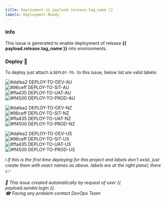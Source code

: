 ```yaml
---
title: Deployment-{{ payload.release.tag_name }}
labels: Deployment-Ready
---
```


### Info

This issue is generated to enable deployment of release **{{ payload.release.tag_name }}** into environments.

### Deploy 🚀 

To deploy just attach a `DEPLOY-TO-` to this issue, below list are valid labels: 

![#dafea2](https://via.placeholder.com/15/dafea2/000000?text=+) DEPLOY-TO-DEV-AU </br>
![#96ceff](https://via.placeholder.com/15/96ceff/000000?text=+) DEPLOY-TO-SIT-AU </br>
![#ffa435](https://via.placeholder.com/15/ffa435/000000?text=+) DEPLOY-TO-UAT-AU </br>
![#ff4500](https://via.placeholder.com/15/ff4500/000000?text=+) DEPLOY-TO-PROD-AU </br>

![#dafea2](https://via.placeholder.com/15/dafea2/000000?text=+) DEPLOY-TO-DEV-NZ </br>
![#96ceff](https://via.placeholder.com/15/96ceff/000000?text=+) DEPLOY-TO-SIT-NZ </br>
![#ffa435](https://via.placeholder.com/15/ffa435/000000?text=+) DEPLOY-TO-UAT-NZ </br>
![#ff4500](https://via.placeholder.com/15/ff4500/000000?text=+) DEPLOY-TO-PROD-NZ </br>

![#dafea2](https://via.placeholder.com/15/dafea2/000000?text=+) DEPLOY-TO-DEV-US </br>
![#96ceff](https://via.placeholder.com/15/96ceff/000000?text=+) DEPLOY-TO-SIT-US </br>
![#ffa435](https://via.placeholder.com/15/ffa435/000000?text=+) DEPLOY-TO-UAT-US </br>
![#ff4500](https://via.placeholder.com/15/ff4500/000000?text=+) DEPLOY-TO-PROD-US </br>

*ℹ If this is the first time deploying for this project and labels don't exist, just create them with exact names as above. labels are at the right panel, there 👉*

*🤖 This issue created automatically by request of user {{ payload.sender.login }}.*<br>
*☎ Facing any problem contact DevOps Team* 
